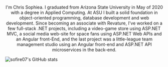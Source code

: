 <p align="center">
I'm Chris Sophiea. I graduated from Arizona State University in May of 2020 with a degree in Applied Computing. At ASU I built a solid foundation in object-oriented programming, database development and web development. Since becoming an associate with Revature, I've worked on a few full-stack .NET projects, including a video-game store using ASP.NET MVC, a social media web-site for space fans using ASP.NET Web APIs and an Angular front-End, and the last project was a little-league team management studio using an Angular front-end and ASP.NET API microservices in the back-end.</p>

![sofire07's GitHub stats](https://github-readme-stats.vercel.app/api?username=Sofire07&show_icons=true&theme=radical)


<!--
**sofire07/sofire07** is a ✨ _special_ ✨ repository because its `README.md` (this file) appears on your GitHub profile.
Here are some ideas to get you started:

- 🔭 I’m currently working on ...
- 🌱 I’m currently learning ...
- 👯 I’m looking to collaborate on ...
- 🤔 I’m looking for help with ...
- 💬 Ask me about ...
- 📫 How to reach me: ...
- 😄 Pronouns: ...
- ⚡ Fun fact: ...
-->
